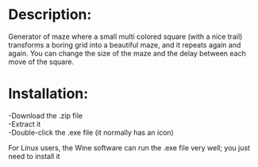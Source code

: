 # Description:

Generator of maze where a small multi colored square (with a nice trail) transforms a boring grid into a beautiful maze, and it repeats again and again.
You can change the size of the maze and the delay between each move of the square.

# Installation:  
-Download the .zip file  
-Extract it  
-Double-click the .exe file (it normally has an icon)  

For Linux users, the Wine software can run the .exe file very well; you just need to install it 